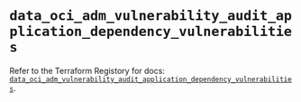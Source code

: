 # `data_oci_adm_vulnerability_audit_application_dependency_vulnerabilities`

Refer to the Terraform Registory for docs: [`data_oci_adm_vulnerability_audit_application_dependency_vulnerabilities`](https://registry.terraform.io/providers/oracle/oci/6.18.0/docs/data-sources/adm_vulnerability_audit_application_dependency_vulnerabilities).
